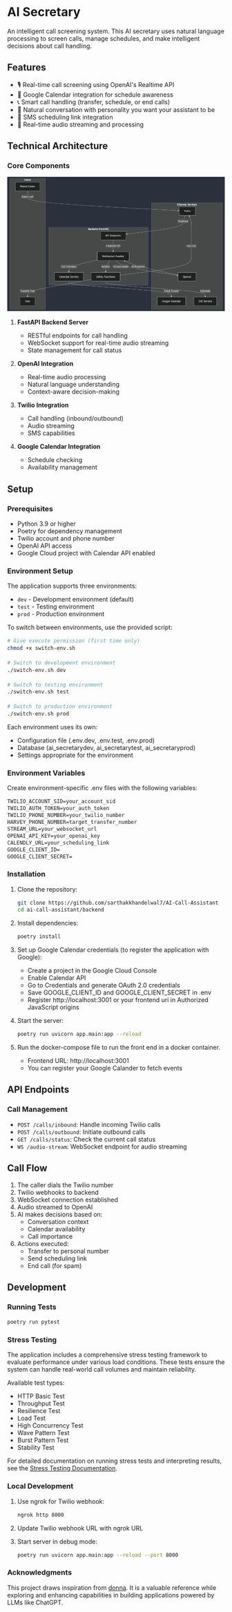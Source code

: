 # AI Secretary

An intelligent call screening system. This AI secretary uses natural language processing to screen calls, manage schedules, and make intelligent decisions about call handling.

## Features

-   🎙️ Real-time call screening using OpenAI's Realtime API
-   📅 Google Calendar integration for schedule awareness
-   📞 Smart call handling (transfer, schedule, or end calls)
-   💬 Natural conversation with personality you want your assistant to be
-   📱 SMS scheduling link integration
-   🔄 Real-time audio streaming and processing

## Technical Architecture

### Core Components

![Architecture Diagram Incoming calls](diagrams/architecture.png)

1. **FastAPI Backend Server**

    - RESTful endpoints for call handling
    - WebSocket support for real-time audio streaming
    - State management for call status

2. **OpenAI Integration**

    - Real-time audio processing
    - Natural language understanding
    - Context-aware decision-making

3. **Twilio Integration**

    - Call handling (inbound/outbound)
    - Audio streaming
    - SMS capabilities

4. **Google Calendar Integration**
    - Schedule checking
    - Availability management

## Setup

### Prerequisites

-   Python 3.9 or higher
-   Poetry for dependency management
-   Twilio account and phone number
-   OpenAI API access
-   Google Cloud project with Calendar API enabled

### Environment Setup

The application supports three environments:

-   `dev` - Development environment (default)
-   `test` - Testing environment
-   `prod` - Production environment

To switch between environments, use the provided script:

```bash
# Give execute permission (first time only)
chmod +x switch-env.sh

# Switch to development environment
./switch-env.sh dev

# Switch to testing environment
./switch-env.sh test

# Switch to production environment
./switch-env.sh prod
```

Each environment uses its own:

-   Configuration file (.env.dev, .env.test, .env.prod)
-   Database (ai_secretarydev, ai_secretarytest, ai_secretaryprod)
-   Settings appropriate for the environment

### Environment Variables

Create environment-specific .env files with the following variables:

```env
TWILIO_ACCOUNT_SID=your_account_sid
TWILIO_AUTH_TOKEN=your_auth_token
TWILIO_PHONE_NUMBER=your_twilio_number
HARVEY_PHONE_NUMBER=target_transfer_number
STREAM_URL=your_websocket_url
OPENAI_API_KEY=your_openai_key
CALENDLY_URL=your_scheduling_link
GOOGLE_CLIENT_ID=
GOOGLE_CLIENT_SECRET=
```

### Installation

1. Clone the repository:

    ```bash
    git clone https://github.com/sarthakkhandelwal7/AI-Call-Assistant
    cd ai-call-assistant/backend
    ```

2. Install dependencies:

    ```bash
    poetry install
    ```

3. Set up Google Calendar credentials (to register the application with Google):

    - Create a project in the Google Cloud Console
    - Enable Calendar API
    - Go to Credentials and generate OAuth 2.0 credentials
    - Save GOOGLE_CLIENT_ID and GOOGLE_CLIENT_SECRET in .env
    - Register http://localhost:3001 or your frontend uri in Authorized JavaScript origins

4. Start the server:
    ```bash
    poetry run uvicorn app.main:app --reload
    ```
5. Run the docker-compose file to run the front end in a docker container.
    - Frontend URL: http://localhost:3001
    - You can register your Google Calander to fetch events

## API Endpoints

### Call Management

-   `POST /calls/inbound`: Handle incoming Twilio calls
-   `POST /calls/outbound`: Initiate outbound calls
-   `GET /calls/status`: Check the current call status
-   `WS /audio-stream`: WebSocket endpoint for audio streaming

## Call Flow

1. The caller dials the Twilio number
2. Twilio webhooks to backend
3. WebSocket connection established
4. Audio streamed to OpenAI
5. AI makes decisions based on:
    - Conversation context
    - Calendar availability
    - Call importance
6. Actions executed:
    - Transfer to personal number
    - Send scheduling link
    - End call (for spam)

## Development

### Running Tests

```bash
poetry run pytest
```

### Stress Testing

The application includes a comprehensive stress testing framework to evaluate performance under various load conditions. These tests ensure the system can handle real-world call volumes and maintain reliability.

Available test types:

-   HTTP Basic Test
-   Throughput Test
-   Resilience Test
-   Load Test
-   High Concurrency Test
-   Wave Pattern Test
-   Burst Pattern Test
-   Stability Test

For detailed documentation on running stress tests and interpreting results, see the [Stress Testing Documentation](backend/tests/stress_tests/README.md).

### Local Development

1. Use ngrok for Twilio webhook:

    ```bash
    ngrok http 8000
    ```

2. Update Twilio webhook URL with ngrok URL

3. Start server in debug mode:
    ```bash
    poetry run uvicorn app.main:app --reload --port 8000
    ```

### Acknowledgments

This project draws inspiration from [donna](https://github.com/raviriley/donna). It is a valuable reference while exploring and enhancing capabilities in building applications powered by LLMs like ChatGPT.
